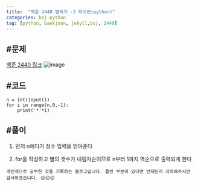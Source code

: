 ```yaml
---
title:  "백준 2440 별찍기 -3 파이썬(python)"
categories: boj-python
tag: [python, baekjoon, jekyll,boj, 2440]
---
```

#문제
---
[백준 2440 링크](https://www.acmicpc.net/problem/2440)
![image](https://user-images.githubusercontent.com/96028198/150285598-533cf19c-8a35-4068-8cbb-7282f04b6776.png)

#코드
---

```
n = int(input())
for i in range(n,0,-1):
    print('*'*i)
```

#풀이
---
1. 먼저 n에다가 정수 입력을 받아준다

2. for을 작성하고 별의 갯수가 내림차순이므로 n부터 1까지 역순으로 출력되게 한다


```
개인적으로 공부한 것을 기록하는 블로그입니다. 틀린 부분이 있다면 언제든지 지적해주시면 감사하겠습니다. 😊😊😊
```